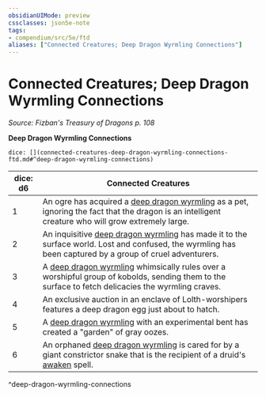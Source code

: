 ```yaml
---
obsidianUIMode: preview
cssclasses: json5e-note
tags:
- compendium/src/5e/ftd
aliases: ["Connected Creatures; Deep Dragon Wyrmling Connections"]
---
```

# Connected Creatures; Deep Dragon Wyrmling Connections
*Source: Fizban's Treasury of Dragons p. 108* 

**Deep Dragon Wyrmling Connections**

`dice: [](connected-creatures-deep-dragon-wyrmling-connections-ftd.md#^deep-dragon-wyrmling-connections)`

| dice: d6 | Connected Creatures |
|----------|---------------------|
| 1 | An ogre has acquired a [deep dragon wyrmling](compendium/bestiary/dragon/deep-dragon-wyrmling-ftd.md) as a pet, ignoring the fact that the dragon is an intelligent creature who will grow extremely large. |
| 2 | An inquisitive [deep dragon wyrmling](compendium/bestiary/dragon/deep-dragon-wyrmling-ftd.md) has made it to the surface world. Lost and confused, the wyrmling has been captured by a group of cruel adventurers. |
| 3 | A [deep dragon wyrmling](compendium/bestiary/dragon/deep-dragon-wyrmling-ftd.md) whimsically rules over a worshipful group of kobolds, sending them to the surface to fetch delicacies the wyrmling craves. |
| 4 | An exclusive auction in an enclave of Lolth-worshipers features a deep dragon egg just about to hatch. |
| 5 | A [deep dragon wyrmling](compendium/bestiary/dragon/deep-dragon-wyrmling-ftd.md) with an experimental bent has created a "garden" of gray oozes. |
| 6 | An orphaned [deep dragon wyrmling](compendium/bestiary/dragon/deep-dragon-wyrmling-ftd.md) is cared for by a giant constrictor snake that is the recipient of a druid's [awaken](compendium/spells/awaken.md) spell. |
^deep-dragon-wyrmling-connections